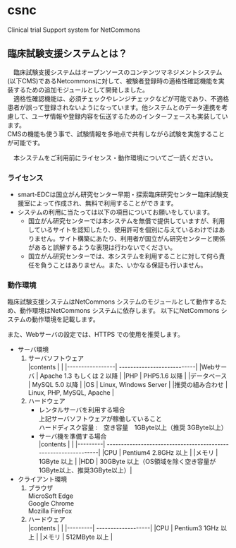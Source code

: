 # csnc
Clinical trial Support system for NetCommons

## 臨床試験支援システムとは？  
　臨床試験支援システムはオープンソースのコンテンツマネジメントシステム(以下CMS)であるNetcommonsに対して、被験者登録時の適格性確認機能を実装するための追加モジュールとして開発しました。  
　適格性確認機能は、必須チェックやレンジチェックなどが可能であり、不適格患者が誤って登録されないようになっています。他システムとのデータ連携を考慮して、ユーザ情報や登録内容を伝送するためのインターフェースも実装しています。  
CMSの機能も使う事で、試験情報を多地点で共有しながら試験を実施することが可能です。  
  
　本システムをご利用前にライセンス・動作環境についてご一読ください。  

### ライセンス
* smart-EDCは国立がん研究センター早期・探索臨床研究センター臨床試験支援室によって作成され、無料で利用することができます。
* システムの利用に当たっては以下の項目についてお願いをしています。
	* 国立がん研究センターでは本システムを無償で提供していますが、利用しているサイトを認知したり、使用許可を個別に与えているわけではありません。サイト構築にあたり、利用者が国立がん研究センターと関係があると誤解するような表現は行わないでください。
	* 国立がん研究センターでは、本システムを利用することに対して何ら責任を負うことはありません。また、いかなる保証も行いません。

### 動作環境
臨床試験支援システムはNetCommons システムのモジュールとして動作するため、動作環境はNetCommons システムに依存します。
以下にNetCommons システムの動作環境を記載します。  

また、Webサーバの設定では、HTTPS での使用を推奨します。  

* サーバ環境  
	1. サーバソフトウェア  
		|contents         |                            |
		|-----------------| ---------------------------|
		|Webサーバ        | Apache 1.3 もしくは 2 以降 |
		|PHP              | PHP5.1.6 以降              |
		|データベース     | MySQL 5.0 以降             |
		|OS               | Linux, Windows Server      |
		|推奨の組み合わせ | Linux, PHP, MySQL, Apache  |
	1. ハードウェア  
		* レンタルサーバを利用する場合  
			上記サーバソフトウェアが稼働していること  
			ハードディスク容量 :　空き容量　1GByte以上（推奨 3GByte以上）  
		* サーバ機を準備する場合  
			|contents |                                                                 |
			|---------| ----------------------------------------------------------------|
			|CPU      | Pentium4 2.8GHz 以上                                            |
			|メモリ   | 1GByte 以上                                                     |
			|HDD      | 30GByte 以上（OS領域を除く空き容量が1GByte以上、推奨3GByte以上）|
* クライアント環境  
	1. ブラウザ  
		MicroSoft Edge  
		Google Chrome  
		Mozilla FireFox  
	1. ハードウェア  
	    |contents |                    |
		|---------| -------------------|
		|CPU      | Pentium3 1GHz 以上 |
		|メモリ   | 512MByte 以上      |

